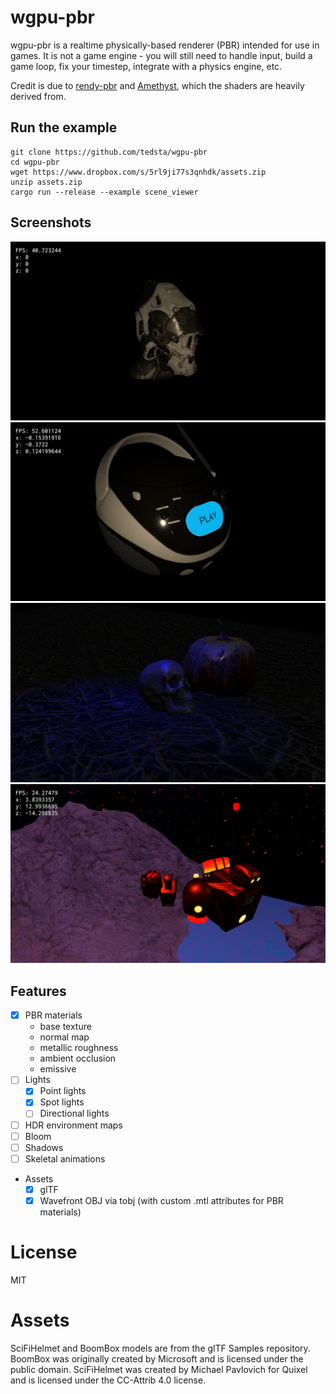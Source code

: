 # wgpu-pbr

wgpu-pbr is a realtime physically-based renderer (PBR) intended for use in games. It is not a game engine - you will still need to handle input, build a game loop, fix your timestep, integrate with a physics engine, etc.

Credit is due to [rendy-pbr](https://github.com/termhn/rendy-pbr) and [Amethyst](https://github.com/amethyst/amethyst/blob/57a8a2345848e99c96c3d6fca13d952a367c1058/amethyst_rendy/shaders/), which the shaders are heavily derived from.

## Run the example

```
git clone https://github.com/tedsta/wgpu-pbr
cd wgpu-pbr
wget https://www.dropbox.com/s/5rl9ji77s3qnhdk/assets.zip
unzip assets.zip
cargo run --release --example scene_viewer
```

## Screenshots

[![screenshot](screenshots/wgpu-pbr-scifi-helmet.png)]()
[![screenshot](screenshots/wgpu-pbr-boombox.png)]()
[![screenshot](screenshots/halloween.png)]()
[![screenshot](screenshots/drone-ingame-emiss.png)]()

## Features

- [x] PBR materials
    - base texture
    - normal map
    - metallic roughness
    - ambient occlusion
    - emissive
- [ ] Lights
    - [x] Point lights
    - [x] Spot lights
    - [ ] Directional lights
- [ ] HDR environment maps
- [ ] Bloom
- [ ] Shadows
- [ ] Skeletal animations
- Assets
    - [x] glTF
    - [x] Wavefront OBJ via tobj (with custom .mtl attributes for PBR materials)

# License

MIT

# Assets

SciFiHelmet and BoomBox models are from the glTF Samples repository. BoomBox was originally created by Microsoft and is licensed under the public domain. SciFiHelmet was created by Michael Pavlovich for Quixel and is licensed under the CC-Attrib 4.0 license.
